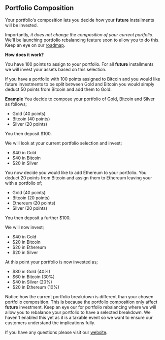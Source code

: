 ## Portfolio Composition

Your portfolio's composition lets you decide how your **future** installments will be invested.

Importantly, *it does not change the composition of your current portfolio*. We'll be launching portfolio rebalancing feature soon to allow you to do this. Keep an eye on our [roadmap](https://www.getbamboo.io/roadmap).

**How does it work?**

You have 100 points to assign to your portfolio. For all **future** installments we will invest your assets based on this selection.

If you have a portfolio with 100 points assigned to Bitcoin and you would like future investments to be split between Gold and Bitcoin you would simply deduct 50 points from Bitcoin and add them to Gold.

**Example**
You decide to compose your portfolio of Gold, Bitcoin and Silver as follows;
- Gold (40 points)
- Bitcoin (40 points)
- Silver (20 points)

You then deposit $100.

We will look at your current portfolio selection and invest;
- $40 in Gold
- $40 in Bitcoin
- $20 in Silver

You now decide you would like to add Ethereum to your portfolio. You deduct 20 points from Bitcoin and assign them to Ethereum leaving your with a portfolio of;
- Gold (40 points)
- Bitcoin (20 points)
- Ethereum (20 points)
- Silver (20 points)

You then deposit a further $100.

We will now invest;
- $40 in Gold
- $20 in Bitcoin
- $20 in Ethereum
- $20 in Silver

At this point your portfolio is now invested as;
- $80 in Gold (40%)
- $60 in Bitcoin (30%)
- $40 in Silver (20%)
- $20 in Ethereum (10%)

Notice how the current portfolio breakdown is different than your chosen portfolio composition. This is because the portfolio composition only affect **future** investment. Keep an eye our for portfolio rebalancing where we will allow you to rebalance your portfolio to have a selected breakdown. We haven't enabled this yet as it is a taxable event so we want to ensure our customers understand the implications fully.
  
If you have any questions please visit our [website](https://www.getbamboo.io).
